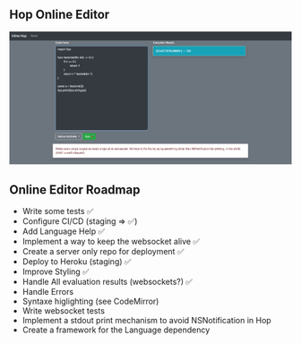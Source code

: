 ## Hop Online Editor
![Online Editor](HopInlineEditor.png
 "Online Editor")


## Online Editor Roadmap
* Write some tests ✅
* Configure CI/CD (staging => ✅)
* Add Language Help ✅
* Implement a way to keep the websocket alive ✅
* Create a server only repo for deployment ✅
* Deploy to Heroku (staging) ✅
* Improve Styling ✅
* Handle All evaluation results (websockets?) ✅
* Handle Errors
* Syntaxe higlighting (see CodeMirror)
* Write websocket tests
* Implement a stdout print mechanism to avoid NSNotification in Hop
* Create a framework for the Language dependency
